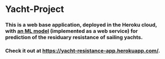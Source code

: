 # Yacht-Project

### This is a web base application, deployed in the Heroku cloud, with [an ML model](https://github.com/dujest/yacht-resistance) (implemented as a web service) for prediction of the residuary resistance of sailing yachts.

### Check it out at https://yacht-resistance-app.herokuapp.com/.
